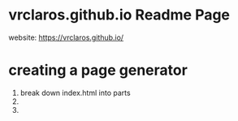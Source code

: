 # vrclaros.github.io Readme Page
website: https://vrclaros.github.io/


# creating a page generator
1. break down index.html into parts
2.
3.